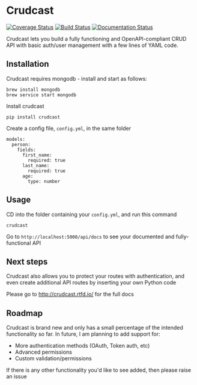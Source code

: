 # Crudcast

[![Coverage Status](https://coveralls.io/repos/github/chris104957/crudcast/badge.svg?branch=02-unit-tests)](https://coveralls.io/github/chris104957/crudcast?branch=02-unit-tests)
[![Build Status](https://travis-ci.org/chris104957/crudcast.svg?branch=master)](https://travis-ci.org/chris104957/crudcast)
[![Documentation Status](https://readthedocs.org/projects/crudcast/badge/?version=latest)](https://crudcast.readthedocs.io/en/latest/?badge=latest)


Crudcast lets you build a fully functioning and OpenAPI-compliant CRUD API with basic auth/user management with a few lines of YAML code.

## Installation

Crudcast requires mongodb - install and start as follows:
```
brew install mongodb
brew service start mongodb
```

Install crudcast

```
pip install crudcast
```

Create a config file, `config.yml`, in the same folder

```
models:
  person:
    fields:
      first_name:
        required: true
      last_name:
        required: true
      age:
        type: number

```

Usage
---

CD into the folder containing your `config.yml`, and run this command
```
crudcast
```
Go to `http://localhost:5000/api/docs` to see your documented and fully-functional API

Next steps
----------

Crudcast also allows you to protect your routes with authentication,
and even create additional API routes by inserting your own Python code

Please go to http://crudcast.rtfd.io/ for the full docs

Roadmap
---

Crudcast is brand new and only has a small percentage of the intended functionality so far. In future, I am planning to add support for:

- More authentication methods (OAuth, Token auth, etc)
- Advanced permissions
- Custom validation/permissions

If there is any other functionality you'd like to see added, then please raise an issue
